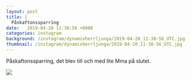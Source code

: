```yaml
---
layout: post
title: |
  Påskaftonssparring
date:   2019-04-20 11:38:56 +0000
categories: instagram
background: /instagram/dynamixherrljunga/2019-04-20_11-38-56_UTC.jpg
thumbnail: /instagram/dynamixherrljunga/2019-04-20_11-38-56_UTC.jpg
---
```

Påskaftonssparring, det blev till och med lite Mma på slutet. 



<img src='/www-dynamix-herrljunga/instagram/dynamixherrljunga/2019-04-20_11-38-56_UTC.jpg' class='img-fluid' />
